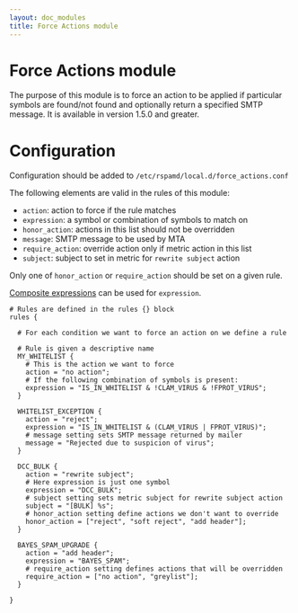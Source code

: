 ```yaml
---
layout: doc_modules
title: Force Actions module
---
```


# Force Actions module

The purpose of this module is to force an action to be applied if particular symbols are found/not found and optionally return a specified SMTP message. It is available in version 1.5.0 and greater.

# Configuration

Configuration should be added to `/etc/rspamd/local.d/force_actions.conf`

The following elements are valid in the rules of this module:

 - `action`: action to force if the rule matches
 - `expression`: a symbol or combination of symbols to match on
 - `honor_action`: actions in this list should not be overridden
 - `message`: SMTP message to be used by MTA
 - `require_action`: override action only if metric action in this list
 - `subject`: subject to set in metric for `rewrite subject` action

Only one of `honor_action` or `require_action` should be set on a given rule.

[Composite expressions](https://rspamd.com/doc/configuration/composites.html#composite-expressions) can be used for `expression`.

~~~ucl
# Rules are defined in the rules {} block
rules {

  # For each condition we want to force an action on we define a rule

  # Rule is given a descriptive name
  MY_WHITELIST {
    # This is the action we want to force
    action = "no action";
    # If the following combination of symbols is present:
    expression = "IS_IN_WHITELIST & !CLAM_VIRUS & !FPROT_VIRUS";
  }

  WHITELIST_EXCEPTION {
    action = "reject";
    expression = "IS_IN_WHITELIST & (CLAM_VIRUS | FPROT_VIRUS)";
    # message setting sets SMTP message returned by mailer
    message = "Rejected due to suspicion of virus";
  }

  DCC_BULK {
    action = "rewrite subject";
    # Here expression is just one symbol
    expression = "DCC_BULK";
    # subject setting sets metric subject for rewrite subject action
    subject = "[BULK] %s";
    # honor_action setting define actions we don't want to override
    honor_action = ["reject", "soft reject", "add header"];
  }

  BAYES_SPAM_UPGRADE {
    action = "add header";
    expression = "BAYES_SPAM";
    # require_action setting defines actions that will be overridden
    require_action = ["no action", "greylist"];
  }

}
~~~

